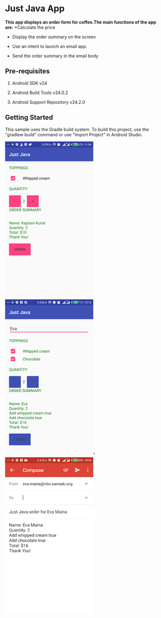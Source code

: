 

# Just Java App

**This app displays an order form for coffee.The main functions of the app are:**
*Calculate the price

* Display the order summary on the screen

* Use an intent to launch an email app.

* Send the order summary in the email body

## Pre-requisites
1. Android SDK v24

2. Android Build Tools v24.0.2

3. Android Support Repository v24.2.0

## Getting Started

This sample uses the Gradle build system. To build this project, use the "gradlew build" command or use "Import Project" in Android Studio.

![alt text](https://github.com/evamaina/Just-Java/blob/master/app/src/main/res/drawable/cream.png "Screenshot 1")                           ![alt text](https://github.com/evamaina/Just-Java/blob/master/app/src/main/res/drawable/eva.png "Screenshot 2")"                             ![alt text](https://github.com/evamaina/Just-Java/blob/master/app/src/main/res/drawable/mail.png "Screenshot 3") 
